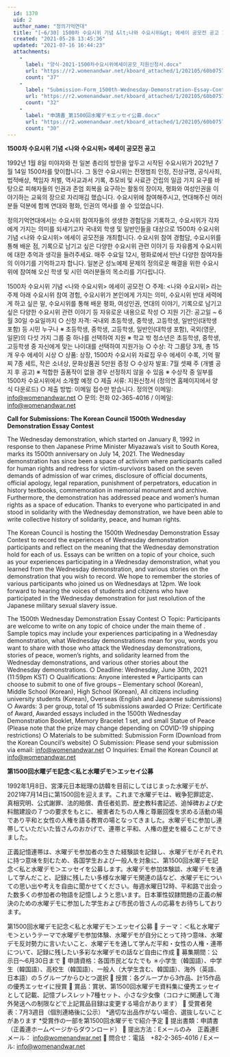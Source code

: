 ```yaml
---
  id: 1370
  uid: 2
  author_name: "정의기억연대"
  title: "[~6/30] 1500차 수요시위 기념 &lt;나와 수요시위&gt; 에세이 공모전 공고 1500th Wednesday Demonstration Essay Contest 第1500回水曜デモ記念＜私と水曜デモ＞エッセイ公募"
  created: "2021-05-28 13:45:36"
  updated: "2021-07-16 16:44:23"
  attachments: 
    - 
      label: "양식-2021-1500차수요시위에세이공모_지원신청서.docx"
      url: "https://r2.womenandwar.net/kboard_attached/1/202105/60b075708a8c94329321.docx"
      count: "37"
    - 
      label: "Submission-Form_1500th-Wednesday-Demonstration-Essay-Contest.docx"
      url: "https://r2.womenandwar.net/kboard_attached/1/202105/60b075708c93b8135966.docx"
      count: "32"
    - 
      label: "申請書_第1500回水曜デモエッセイ公募.docx"
      url: "https://r2.womenandwar.net/kboard_attached/1/202105/60b075708e5266655210.docx"
      count: "30"
---
```

**1500차 수요시위 기념 <나와 수요시위> 에세이 공모전 공고**

1992년 1월 8일 미야자와 전 일본 총리의 방한을 앞두고 시작된 수요시위가 2021년 7월 14일 1500차를 맞이합니다. 그 동안 수요시위는 전쟁범죄 인정, 진상규명, 공식사죄, 법적배상, 책임자 처벌, 역사교과서 기록, 추모비 및 사료관 건립의 일곱 가지 요구를 바탕으로 피해자들의 인권과 존엄 회복을 요구하는 활동의 장이자, 평화와 여성인권을 이야기하는 교육의 장으로 자리매김 했습니다. 수요시위에 참여해주시고, 연대해주신 여러분들 덕분에 함께 연대와 평화, 인권의 역사를 쓸 수 있었습니다. 

정의기억연대에서는 수요시위 참여자들의 생생한 경험담을 기록하고, 수요시위가 각자에게 가지는 의미를 되새기고자 국내외 학생 및 일반인들을 대상으로 1500차 수요시위 기념 <나와 수요시위> 에세이 공모전을 개최합니다. 수요시위 참여 경험담, 수요시위를 통해 배운 점, 기록으로 남기고 싶은 다양한 수요시위 관련 이야기 등 자유롭게 수요시위에 대한 추억과 생각을 들려주세요. 매주 수요일 12시, 평화로에서 만난 다양한 참여자들의 이야기를 기억하고자 합니다. 일본군 성노예제 문제의 정의로운 해결을 위한 수요시위에 참여해 오신 학생 및 시민 여러분들의 목소리를 기다립니다. 


1500차 수요시위 기념 <나와 수요시위> 에세이 공모전 
○ 주제: <나와 수요시위> 라는 주제 아래 수요시위 참여 경험, 수요시위가 본인에게 가지는 의미, 수요시위 반대 세력에게 하고 싶은 말, 수요시위를 통해 배운 평화, 여성인권, 연대의 이야기, 기록으로 남기고 싶은 다양한 수요시위 관련 이야기 등 자유로운 내용으로 작성
○ 지원 기간: 공고일 ~ 6월 30일 수요일까지
○ 신청 자격: 국내외 초등학생, 중학생, 고등학생, 일반인(대학생 포함) 등 시민 누구나
※ 초등학생, 중학생, 고등학생, 일반인(대학생 포함), 국외(영문, 일문)의 다섯 가지 그룹 중 하나를 선택하여 지원
※ 학교 밖 청소년은 초등학생, 중학생, 고등학생 중 자신에게 맞는 나이대를 선택하여 지원가능
○ 수상: 각 그룹당 3개, 총 15개 우수 에세이 시상 
○ 상품: 상장, 1500차 수요시위 자료집 우수 에세이 수록, 기억 팔찌 7종 세트, 작은 소녀상, 문화상품권 5만원 증정
○ 수상자 발표: 7월 셋째 주 (개별 공지 후 공고)
※ 적합한 출품작이 없을 경우 선정하지 않을 수 있음
※ 수상작 중 일부를 1500차 수요시위에서 소개할 예정
○ 제출 서류: 지원신청서 (정의연 홈페이지에서 양식 다운로드)
○ 제출 방법: 이메일 접수만 받습니다. 정의연 이메일: info@womenandwar.net
○ 문의: 전화 02-365-4016 / 이메일: info@womenandwar.net

**Call for Submissions: The Korean Council 1500th Wednesday Demonstration Essay Contest**

The Wednesday demonstration, which started on January 8, 1992 in response to then Japanese Prime Minister Miyazawa’s visit to South Korea, marks its 1500th anniversary on July 14, 2021. The Wednesday demonstration has since been a space of activism where participants called for human rights and redress for victim-survivors based on the seven demands of admission of war crimes, disclosure of official documents, official apology, legal reparation, punishment of perpetrators, education in history textbooks, commemoration in memorial monument and archive. Furthermore, the demonstration has addressed peace and women’s human rights as a space of education. Thanks to everyone who participated in and stood in solidarity with the Wednesday demonstration, we have been able to write collective history of solidarity, peace, and human rights.
 
The Korean Council is hosting the 1500th Wednesday Demonstration Essay Contest to record the experiences of Wednesday demonstration participants and reflect on the meaning that the Wednesday demonstration hold for each of us. Essays can be written on a topic of your choice, such as your experiences participating in a Wednesday demonstration, what you learned from the Wednesday demonstration, and various stories on the demonstration that you wish to record. We hope to remember the stories of various participants who joined us on Wednesdays at 12pm. We look forward to hearing the voices of students and citizens who have participated in the Wednesday demonstration for just resolution of the Japanese military sexual slavery issue.

The 1500th Wednesday Demonstration Essay Contest 
○ Topic: Participants are welcome to write on any topic of choice under the main theme of . Sample topics may include your experiences participating in a Wednesday demonstration, what Wednesday demonstrations mean for you, words you want to share with those who attack the Wednesday demonstrations, stories of peace, women’s rights, and solidarity learned from the Wednesday demonstrations, and various other stories about the Wednesday demonstrations.
○ Deadline: Wednesday, June 30th, 2021 (11:59pm KST)
○ Qualifications: Anyone interested
※ Participants can choose to submit to one of five groups – Elementary school (Korean), Middle School (Korean), High School (Korean), All citizens including university students (Korean), Overseas (English and Japanese submissions)
○ Awards: 3 per group, total of 15 submissions awarded
○ Prize: Certificate of Award, Awarded essays included in the 1500th Wednesday Demonstration Booklet, Memory Bracelet 1 set, and small Statue of Peace (Please note that the prize may change depending on COVID-19 shipping restrictions)
○ Materials to be submitted: Submission Form (Download from the Korean Council’s website)
○ Submission: Please send your submission via email: info@womenandwar.net
○ Inquiries: Email the Korean Council at info@womenandwar.net 

**第1500回水曜デモ記念＜私と水曜デモ＞エッセイ公募**

1992年1月8日、宮澤元日本総理の訪韓を目前にしてはじまった水曜デモが、2021年7月14日に第1500回を迎えます。これまで水曜デモは、戦争犯罪認定、真相究明、公式謝罪、法的賠償、責任者処罰、歴史教科書記述、追悼碑および史料館建設の７つの要求をもとに、被害者たちの人権と尊厳回復を求める活動の場であり平和と女性の人権を語る教育の場となってきました。水曜デモに参加し連帯していただいた皆さんのおかげで、連帯と平和、人権の歴史を綴ることができました。

正義記憶連帯は、水曜デモ参加者の生きた経験談を記録し、水曜デモがそれぞれに持つ意味を刻むため、各国学生および一般人を対象に、第1500回水曜デモ記念＜私と水曜デモ＞エッセイを公募します。水曜デモ参加体験談、水曜デモを通して学んだこと、記録に残したい多様な水曜デモ関連の話など、水曜デモについての思い出や考えを自由に聞かせてください。毎週水曜日12時、平和路で出会った数多くの参加者の物語を記憶しようと思います。日本軍性奴隷問題の正義の解決のための水曜デモに参加した学生および市民の皆さんの応募をお待ちしております。

第1500回水曜デモ記念＜私と水曜デモ＞エッセイ公募 
 テーマ：＜私と水曜デモ＞というテーマで水曜デモ参加体験、水曜デモが自分にとって持つ意味、水曜デモ反対勢力に言いたいこと、水曜デモを通して学んだ平和・女性の人権・連帯について、記録に残したい多彩な水曜デモの話など自由に作成
 募集期間：公示日～6月30日まで
 申請資格：各国市民どなたでも
＊小学生（韓国語）、中学生（韓国語）、高校生（韓国語）、一般人（大学生含む、韓国語）、海外（英語、日本語）の５グループからひとつ選択
 授賞：各グループから3作品、計15作品の優秀エッセイに授賞
 賞品：賞状、第1500回水曜デモ資料集に優秀エッセイとして記載、記憶ブレスレット7種セット、小さな少女像（コロナに関連して海外発送への制限などで上記賞品目録は変更する場合があります）
 受賞者発表：7月3週目（個別連絡後に公示）
\*適切な出品作がない場合、選抜しないことがあります
\*受賞作の一部を第1500回水曜デモで紹介予定
 提出書類：申請書（正義連ホームページからダウンロード）
 提出方法：Eメールのみ　正義連Eメール： info@womenandwar.net
 問合せ：電話　+82-2-365-4016 / Eメール: info@womenandwar.net